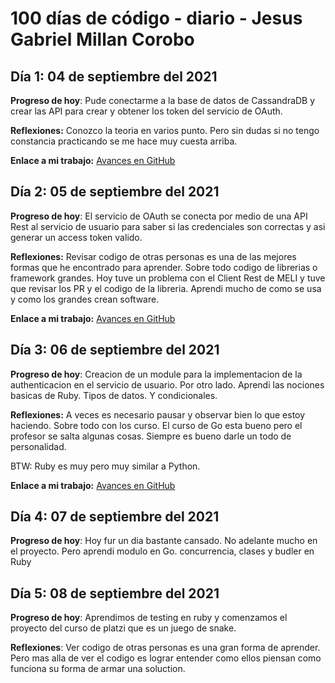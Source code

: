 # 100 días de código - diario - Jesus Gabriel Millan Corobo

## Día 1: 04 de septiembre del 2021

**Progreso de hoy**: Pude conectarme a la base de datos de CassandraDB y crear las API para crear y obtener los token del servicio de OAuth.

**Reflexiones:** Conozco la teoria en varios punto. Pero sin dudas si no tengo constancia practicando se me hace muy cuesta arriba.

**Enlace a mi trabajo:** [Avances en GitHub](https://github.com/jgmc3012/bookstore_oauth-api)

## Día 2: 05 de septiembre del 2021

**Progreso de hoy**: El servicio de OAuth se conecta por medio de una API Rest al servicio de usuario para saber si las credenciales son correctas y asi generar un access token valido.

**Reflexiones:** Revisar codigo de otras personas es una de las mejores formas que he encontrado para aprender. Sobre todo codigo de librerias o framework grandes. Hoy tuve un problema con el Client Rest de MELI y tuve que revisar los PR y el codigo de la libreria. Aprendi mucho de como se usa y como los grandes crean software.

**Enlace a mi trabajo:** [Avances en GitHub](https://github.com/jgmc3012/bookstore_oauth-api)

## Día 3: 06 de septiembre del 2021

**Progreso de hoy**: Creacion de un module para la implementacion de la authenticacion en el servicio de usuario.
Por otro lado. Aprendi las nociones basicas de Ruby. Tipos de datos. Y condicionales.

**Reflexiones:** A veces es necesario pausar y observar bien lo que estoy haciendo. Sobre todo con los curso. El curso de Go esta bueno pero el profesor se salta algunas cosas. Siempre es bueno darle un todo de personalidad.

BTW: Ruby es muy pero muy similar a Python.

**Enlace a mi trabajo:** [Avances en GitHub](https://github.com/jgmc3012/bookstore_oauth-go)

## Día 4: 07 de septiembre del 2021

**Progreso de hoy**: Hoy fur un dia bastante cansado. No adelante mucho en el proyecto. Pero aprendi modulo en Go. concurrencia, clases y budler en Ruby

## Día 5: 08 de septiembre del 2021

**Progreso de hoy**: Aprendimos de testing en ruby y comenzamos el proyecto del curso de platzi que es un juego de snake.

**Reflexiones**: Ver codigo de otras personas es una gran forma de aprender. Pero mas alla de ver el codigo es lograr entender como ellos piensan como funciona su forma de armar una soluction.

